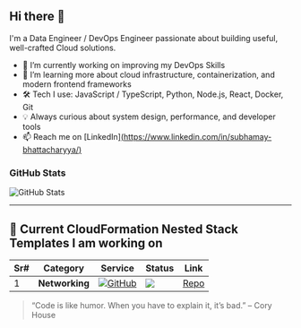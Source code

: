 ## Hi there 👋

I'm a Data Engineer / DevOps Engineer passionate about building useful, well-crafted Cloud solutions.

- 🔭 I’m currently working on improving my DevOps Skills  
- 🌱 I’m learning more about cloud infrastructure, containerization, and modern frontend frameworks  
- 🛠️ Tech I use: JavaScript / TypeScript, Python, Node.js, React, Docker, Git  
- 💡 Always curious about system design, performance, and developer tools  
- 📫 Reach me on [LinkedIn][(https://www.linkedin.com/in/subhamay-bhattacharyya/)](https://www.linkedin.com/in/subhamay-bhattacharyya/)

### GitHub Stats

![GitHub Stats](https://github-readme-stats.vercel.app/api?username=bsubhamay&show_icons=true&theme=default)

---

## 🚧 Current CloudFormation Nested Stack Templates I am working on

|Sr#|Category|Service|Status|Link |
|--  |--	|-- |--	|-- |
|1|**Networking**|[![GitHub](https://img.shields.io/badge/VPC-205B99.svg?style=for-the-badge&logo=amazon-aws&logoColor=white)](https://github.com/subhamay-bhattacharyya/aws-cfn-nested-stacks/blob/main/cfn-templates/vpc/vpc.yaml)|![](https://img.shields.io/badge/in_progress-yellow?style=for-the-badge)|[Repo](https://github.com/your-username/project-one) |


<!-- Optional: Fun touch -->
> “Code is like humor. When you have to explain it, it’s bad.” – Cory House
